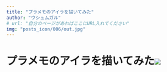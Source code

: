 ```yaml
---
title: "プラメモのアイラを描いてみた"
author: "ウシュムガル"
# url: "自分のページがあればここにURL入れてください"
img: "posts_icon/006/out.jpg"
---
```


# プラメモのアイラを描いてみた![](https://i.imgur.com/fyND5uM.jpg)
